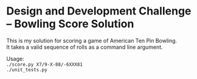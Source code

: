 # Design and Development Challenge – Bowling Score Solution

This is my solution for scoring a game of American Ten Pin Bowling.  
It takes a valid sequence of rolls as a command line argument.  


Usage:  
`./score.py X7/9-X-88/-6XXX81`  
`./unit_tests.py`